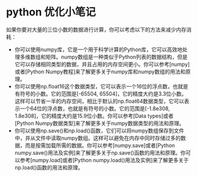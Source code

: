 # python 优化小笔记

如果你要对大量的三位小数的数据进行计算，你可以考虑以下的方法来减少内存消耗：

- 你可以使用numpy库，它是一个用于科学计算的Python库，它可以高效地处理多维数组和矩阵。numpy数组是一种类似于Python列表的数据结构，但是它可以存储相同类型的数据，并且占用的内存空间更小。你可以参考[numpy]或者[Python Numpy教程]来了解更多关于numpy库和numpy数组的用法和原理。
- 你可以使用np.float16这个数据类型，它可以表示一个16位的浮点数，也就是有符号的小数。它的范围是[-65504, 65504]，它的精度大约是3.3位小数。这样可以节省一半的内存空间，相比于默认的np.float64数据类型，它可以表示一个64位的浮点数，也就是有符号的小数。它的范围是[-1.8e308, 1.8e308]，它的精度大约是15.9位小数。你可以参考[Data types]或者[Python Numpy数据类型]来了解更多关于numpy数据类型的用法和原理。
- 你可以使用np.save()和np.load()函数，它们可以将numpy数组保存到文件中，并从文件中读取numpy数组。这样可以避免在内存中同时存储过多的数据，而是按需加载所需的数据。你可以参考[numpy.save]或者[Python numpy.save()用法及实例]来了解更多关于np.save()函数的用法和原理。你可以参考[numpy.load]或者[Python numpy.load()用法及实例]来了解更多关于np.load()函数的用法和原理。
